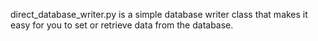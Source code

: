 direct_database_writer.py is a simple database writer class that
makes it easy for you to set or retrieve data from the database.